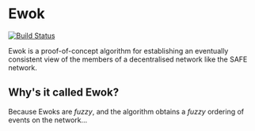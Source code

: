 Ewok
====

[![Build Status](https://travis-ci.org/michaelsproul/ewok.svg?branch=master)](https://travis-ci.org/michaelsproul/ewok)

Ewok is a proof-of-concept algorithm for establishing an eventually consistent view of the
members of a decentralised network like the SAFE network.

## Why's it called Ewok?

Because Ewoks are *fuzzy*, and the algorithm obtains a *fuzzy* ordering of events on the network...
